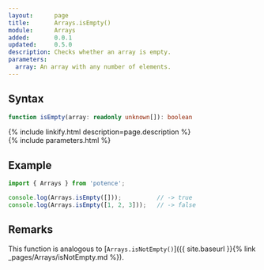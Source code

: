 ```yaml
---
layout:      page
title:       Arrays.isEmpty()
module:      Arrays
added:       0.0.1
updated:     0.5.0
description: Checks whether an array is empty.
parameters:
  array: An array with any number of elements.
---
```

## Syntax

```ts
function isEmpty(array: readonly unknown[]): boolean
```

<div class="description">{% include linkify.html description=page.description %}</div>
{% include parameters.html %}

## Example

```ts
import { Arrays } from 'potence';

console.log(Arrays.isEmpty([]));          // -> true
console.log(Arrays.isEmpty([1, 2, 3]));   // -> false
```

## Remarks

This function is analogous to
[`Arrays.isNotEmpty()`]({{ site.baseurl }}{% link _pages/Arrays/isNotEmpty.md %}).
